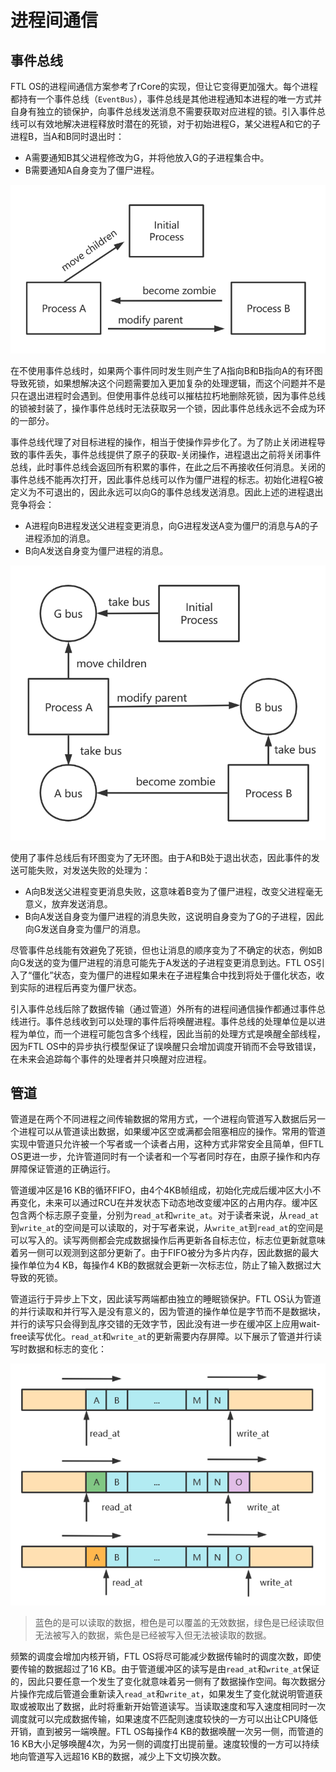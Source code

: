 # 进程间通信

## 事件总线

FTL OS的进程间通信方案参考了rCore的实现，但让它变得更加强大。每个进程都持有一个事件总线（`EventBus`），事件总线是其他进程通知本进程的唯一方式并自身有独立的锁保护，向事件总线发送消息不需要获取对应进程的锁。引入事件总线可以有效地解决进程释放时潜在的死锁，对于初始进程G，某父进程A和它的子进程B，当A和B同时退出时：

* A需要通知B其父进程修改为G，并将他放入G的子进程集合中。
* B需要通知A自身变为了僵尸进程。

![image-20220526145925170](pic/事件总线-死锁.png)

在不使用事件总线时，如果两个事件同时发生则产生了A指向B和B指向A的有环图导致死锁，如果想解决这个问题需要加入更加复杂的处理逻辑，而这个问题并不是只在退出进程时会遇到。但使用事件总线可以摧枯拉朽地删除死锁，因为事件总线的锁被封装了，操作事件总线时无法获取另一个锁，因此事件总线永远不会成为环的一部分。

事件总线代理了对目标进程的操作，相当于使操作异步化了。为了防止关闭进程导致的事件丢失，事件总线提供了原子的获取-关闭操作，进程退出之前将关闭事件总线，此时事件总线会返回所有积累的事件，在此之后不再接收任何消息。关闭的事件总线不能再次打开，因此事件总线可以作为僵尸进程的标志。初始化进程G被定义为不可退出的，因此永远可以向G的事件总线发送消息。因此上述的进程退出竞争将会：

* A进程向B进程发送父进程变更消息，向G进程发送A变为僵尸的消息与A的子进程添加的消息。
* B向A发送自身变为僵尸进程的消息。

![image-20220526145802127](pic/事件总线-解决.png)

使用了事件总线后有环图变为了无环图。由于A和B处于退出状态，因此事件的发送可能失败，对发送失败的处理为：

* A向B发送父进程变更消息失败，这意味着B变为了僵尸进程，改变父进程毫无意义，放弃发送消息。
* B向A发送自身变为僵尸进程的消息失败，这说明自身变为了G的子进程，因此向G发送自身变为僵尸的消息。

尽管事件总线能有效避免了死锁，但也让消息的顺序变为了不确定的状态，例如B向G发送的变为僵尸进程的消息可能先于A发送的子进程变更消息到达。FTL OS引入了“僵化”状态，变为僵尸的进程如果未在子进程集合中找到将处于僵化状态，收到实际的进程后再变为僵尸状态。

引入事件总线后除了数据传输（通过管道）外所有的进程间通信操作都通过事件总线进行。事件总线收到可以处理的事件后将唤醒进程。事件总线的处理单位是以进程为单位，而一个进程可能包含多个线程，因此当前的处理方式是唤醒全部线程，因为FTL OS中的异步执行模型保证了误唤醒只会增加调度开销而不会导致错误，在未来会追踪每个事件的处理者并只唤醒对应进程。

## 管道

管道是在两个不同进程之间传输数据的常用方式，一个进程向管道写入数据后另一个进程可以从管道读出数据，如果缓冲区空或满都会阻塞相应的操作。常用的管道实现中管道只允许被一个写者或一个读者占用，这种方式非常安全且简单，但FTL OS更进一步，允许管道同时有一个读者和一个写者同时存在，由原子操作和内存屏障保证管道的正确运行。

管道缓冲区是16 KB的循环FIFO，由4个4KB帧组成，初始化完成后缓冲区大小不再变化，未来可以通过RCU在并发状态下动态地改变缓冲区的占用内存。缓冲区包含两个标志原子变量，分别为`read_at`和`write_at`。对于读者来说，从`read_at`到`write_at`的空间是可以读取的，对于写者来说，从`write_at`到`read_at`的空间是可以写入的。读写两侧都会完成数据操作后再更新各自标志位，标志位更新就意味着另一侧可以观测到这部分更新了。由于FIFO被分为多片内存，因此数据的最大操作单位为4 KB，每操作4 KB的数据就会更新一次标志位，防止了输入数据过大导致的死锁。

管道运行于异步上下文，因此读写两端都由独立的睡眠锁保护。FTL OS认为管道的并行读取和并行写入是没有意义的，因为管道的操作单位是字节而不是数据块，并行的读写只会得到乱序交错的无效字节，因此没有进一步在缓冲区上应用wait-free读写优化。`read_at`和`write_at`的更新需要内存屏障。以下展示了管道并行读写时数据和标志的变化：

![image-20220526144557790](pic/进程间通信-管道.png)

>蓝色的是可以读取的数据，橙色是可以覆盖的无效数据，绿色是已经读取但无法被写入的数据，紫色是已经被写入但无法被读取的数据。

频繁的调度会增加内核开销，FTL OS将尽可能减少数据传输时的调度次数，即使要传输的数据超过了16 KB。由于管道缓冲区的读写是由`read_at`和`write_at`保证的，因此只要任意一个发生了变化就意味着另一侧有了数据操作空间。每次数据分片操作完成后管道会重新读入`read_at`和`write_at`，如果发生了变化就说明管道获取或被取出了数据，此时将重新开始管道读写。当读取速度和写入速度相同时一次调度就可以完成数据传输，如果速度不匹配则速度较快的一方可以出让CPU降低开销，直到被另一端唤醒。FTL OS每操作4 KB的数据唤醒一次另一侧，而管道的16 KB大小足够唤醒4次，为另一侧的调度打出提前量。速度较慢的一方可以持续地向管道写入远超16 KB的数据，减少上下文切换次数。

